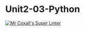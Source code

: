 # Unit2-03-Python
[![Mr Coxall's Super Linter](https://github.com/ICS3U-Programming-NoahS/Unit2-03-Python/workflows/Mr%20Coxall's%20Super%20Linter/badge.svg)](https://github.com/ICS3U-Programming-NoahS/Unit2-03-Python/actions/)
